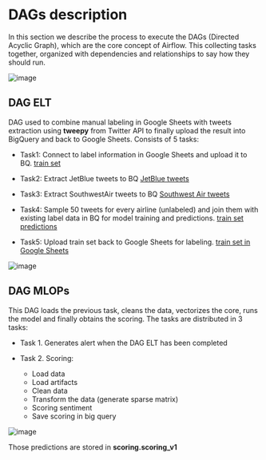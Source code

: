 # DAGs description

In this section we describe the process to execute the DAGs (Directed Acyclic Graph), which are the core concept of Airflow. This collecting tasks together, organized with dependencies and relationships to say how they should run.


![image](https://user-images.githubusercontent.com/66652832/166189712-b0000add-c5d0-4c45-aa69-cc9ba3912b0b.png)


## DAG ELT

DAG used to combine manual labeling in Google Sheets with tweets extraction using **tweepy** from Twitter API to finally upload the result into BigQuery and back to Google Sheets. Consists of 5 tasks:
- Task1: Connect to label information in Google Sheets and upload it to BQ.
[train set](https://console.cloud.google.com/bigquery?hl=es&project=refactored-waddle&ws=!1m25!1m4!1m3!1srefactored-waddle!2sbquxjob_22d9a46_1806bae9885!3sUS!1m4!1m3!1srefactored-waddle!2sbquxjob_5f22cbb3_1807602833e!3sUS!1m4!1m3!1srefactored-waddle!2sbquxjob_3d952062_18076003e3c!3sUS!1m4!1m3!1srefactored-waddle!2sbquxjob_25f571a3_18075ff846c!3sUS!1m4!4m3!1srefactored-waddle!2strain!3strain_set)
-  Task2: Extract JetBlue tweets to BQ
[JetBlue tweets](https://console.cloud.google.com/bigquery?hl=es&project=refactored-waddle&ws=!1m30!1m4!1m3!1srefactored-waddle!2sbquxjob_22d9a46_1806bae9885!3sUS!1m4!1m3!1srefactored-waddle!2sbquxjob_5f22cbb3_1807602833e!3sUS!1m4!1m3!1srefactored-waddle!2sbquxjob_3d952062_18076003e3c!3sUS!1m4!1m3!1srefactored-waddle!2sbquxjob_25f571a3_18075ff846c!3sUS!1m4!4m3!1srefactored-waddle!2strain!3strain_set!1m4!4m3!1srefactored-waddle!2stweets_extraction!3sJetBlue)
-  Task3: Extract SouthwestAir tweets to BQ
[Southwest Air tweets](https://console.cloud.google.com/bigquery?hl=es&project=refactored-waddle&ws=!1m35!1m4!1m3!1srefactored-waddle!2sbquxjob_22d9a46_1806bae9885!3sUS!1m4!1m3!1srefactored-waddle!2sbquxjob_5f22cbb3_1807602833e!3sUS!1m4!1m3!1srefactored-waddle!2sbquxjob_3d952062_18076003e3c!3sUS!1m4!1m3!1srefactored-waddle!2sbquxjob_25f571a3_18075ff846c!3sUS!1m4!4m3!1srefactored-waddle!2strain!3strain_set!1m4!4m3!1srefactored-waddle!2stweets_extraction!3sJetBlue!1m4!4m3!1srefactored-waddle!2stweets_extraction!3sSouthwestAir)
-  Task4: Sample 50 tweets for every airline (unlabeled) and join them with existing label data in BQ for model training and predictions.
[train set predictions](https://console.cloud.google.com/bigquery?hl=es&project=refactored-waddle&ws=!1m40!1m4!1m3!1srefactored-waddle!2sbquxjob_22d9a46_1806bae9885!3sUS!1m4!1m3!1srefactored-waddle!2sbquxjob_5f22cbb3_1807602833e!3sUS!1m4!1m3!1srefactored-waddle!2sbquxjob_3d952062_18076003e3c!3sUS!1m4!1m3!1srefactored-waddle!2sbquxjob_25f571a3_18075ff846c!3sUS!1m4!4m3!1srefactored-waddle!2strain!3strain_set!1m4!4m3!1srefactored-waddle!2stweets_extraction!3sJetBlue!1m4!4m3!1srefactored-waddle!2stweets_extraction!3sSouthwestAir!1m4!4m3!1srefactored-waddle!2strain!3strain_set_predictions)

-  Task5: Upload train set back to Google Sheets for labeling.
[train set in Google Sheets](https://docs.google.com/spreadsheets/d/1x7g65pMlxbpwqACzdsbXW4_PiCbHJVCZ0C_1ln4i-Z8/edit#gid=0)

![image](https://user-images.githubusercontent.com/66652832/166336146-7f48ca55-7f54-49ba-b701-a6ce20ffb1d5.png)

## DAG MLOPs

This DAG loads the previous task, cleans the data, vectorizes the core, runs the model and finally obtains the scoring. The tasks are distributed in 3 tasks:

- Task 1. Generates alert when the DAG ELT has been completed

- Task 2. Scoring:
  - Load data
  - Load artifacts
  - Clean data
  - Transform the data (generate sparse matrix)
  - Scoring sentiment
  - Save scoring in big query

![image](https://user-images.githubusercontent.com/66652832/166336074-5483e09a-8e0d-4d68-b4b8-2034cb1fb156.png)

Those predictions are stored in **scoring.scoring_v1**

